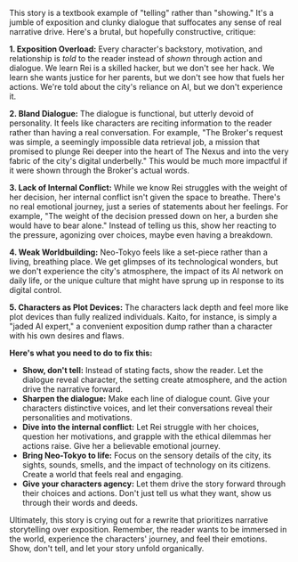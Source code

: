 This story is a textbook example of "telling" rather than "showing."  It's a jumble of exposition and clunky dialogue that suffocates any sense of real narrative drive.  Here's a brutal, but hopefully constructive, critique:

**1. Exposition Overload:**  Every character's backstory, motivation, and relationship is *told* to the reader instead of *shown* through action and dialogue.  We learn Rei is a skilled hacker, but we don't see her hack. We learn she wants justice for her parents, but we don't see how that fuels her actions. We're told about the city's reliance on AI, but we don't experience it.

**2.  Bland Dialogue:** The dialogue is functional, but utterly devoid of personality.  It feels like characters are reciting information to the reader rather than having a real conversation. For example, "The Broker's request was simple, a seemingly impossible data retrieval job, a mission that promised to plunge Rei deeper into the heart of The Nexus and into the very fabric of the city's digital underbelly." This would be much more impactful if it were shown through the Broker's actual words.

**3.  Lack of Internal Conflict:**  While we know Rei struggles with the weight of her decision, her internal conflict isn't given the space to breathe. There's no real emotional journey, just a series of statements about her feelings.  For example, "The weight of the decision pressed down on her, a burden she would have to bear alone."  Instead of telling us this, show her reacting to the pressure, agonizing over choices, maybe even having a breakdown.

**4.  Weak Worldbuilding:** Neo-Tokyo feels like a set-piece rather than a living, breathing place.  We get glimpses of its technological wonders, but we don't experience the city's atmosphere, the impact of its AI network on daily life, or the unique culture that might have sprung up in response to its digital control.

**5.  Characters as Plot Devices:**  The characters lack depth and feel more like plot devices than fully realized individuals. Kaito, for instance, is simply a "jaded AI expert," a convenient exposition dump rather than a character with his own desires and flaws. 

**Here's what you need to do to fix this:**

* **Show, don't tell:**  Instead of stating facts, show the reader.  Let the dialogue reveal character, the setting create atmosphere, and the action drive the narrative forward.
* **Sharpen the dialogue:** Make each line of dialogue count.  Give your characters distinctive voices, and let their conversations reveal their personalities and motivations.
* **Dive into the internal conflict:**  Let Rei struggle with her choices, question her motivations, and grapple with the ethical dilemmas her actions raise.  Give her a believable emotional journey.
* **Bring Neo-Tokyo to life:**  Focus on the sensory details of the city, its sights, sounds, smells, and the impact of technology on its citizens. Create a world that feels real and engaging.
* **Give your characters agency:**  Let them drive the story forward through their choices and actions.  Don't just tell us what they want, show us through their words and deeds.

Ultimately, this story is crying out for a rewrite that prioritizes narrative storytelling over exposition.  Remember, the reader wants to be immersed in the world, experience the characters' journey, and feel their emotions.  Show, don't tell, and let your story unfold organically. 
